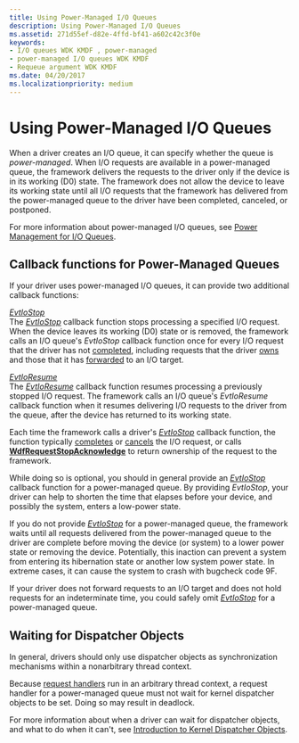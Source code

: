 ```yaml
---
title: Using Power-Managed I/O Queues
description: Using Power-Managed I/O Queues
ms.assetid: 271d55ef-d82e-4ffd-bf41-a602c42c3f0e
keywords:
- I/O queues WDK KMDF , power-managed
- power-managed I/O queues WDK KMDF
- Requeue argument WDK KMDF
ms.date: 04/20/2017
ms.localizationpriority: medium
---
```


# Using Power-Managed I/O Queues


When a driver creates an I/O queue, it can specify whether the queue is *power-managed*. When I/O requests are available in a power-managed queue, the framework delivers the requests to the driver only if the device is in its working (D0) state. The framework does not allow the device to leave its working state until all I/O requests that the framework has delivered from the power-managed queue to the driver have been completed, canceled, or postponed.

For more information about power-managed I/O queues, see [Power Management for I/O Queues](power-management-for-i-o-queues.md).

## Callback functions for Power-Managed Queues


If your driver uses power-managed I/O queues, it can provide two additional callback functions:

<a href="" id="---------evtiostop"></a>[*EvtIoStop*](https://docs.microsoft.com/windows-hardware/drivers/ddi/wdfio/nc-wdfio-evt_wdf_io_queue_io_stop)  
The [*EvtIoStop*](https://docs.microsoft.com/windows-hardware/drivers/ddi/wdfio/nc-wdfio-evt_wdf_io_queue_io_stop) callback function stops processing a specified I/O request. When the device leaves its working (D0) state or is removed, the framework calls an I/O queue's *EvtIoStop* callback function once for every I/O request that the driver has not [completed](completing-i-o-requests.md), including requests that the driver [owns](request-ownership.md) and those that it has [forwarded](forwarding-i-o-requests.md) to an I/O target.

<a href="" id="---------evtioresume"></a>[*EvtIoResume*](https://docs.microsoft.com/windows-hardware/drivers/ddi/wdfio/nc-wdfio-evt_wdf_io_queue_io_resume)  
The [*EvtIoResume*](https://docs.microsoft.com/windows-hardware/drivers/ddi/wdfio/nc-wdfio-evt_wdf_io_queue_io_resume) callback function resumes processing a previously stopped I/O request. The framework calls an I/O queue's *EvtIoResume* callback function when it resumes delivering I/O requests to the driver from the queue, after the device has returned to its working state.

Each time the framework calls a driver's [*EvtIoStop*](https://docs.microsoft.com/windows-hardware/drivers/ddi/wdfio/nc-wdfio-evt_wdf_io_queue_io_stop) callback function, the function typically [completes](completing-i-o-requests.md) or [cancels](canceling-i-o-requests.md) the I/O request, or calls [**WdfRequestStopAcknowledge**](https://docs.microsoft.com/windows-hardware/drivers/ddi/wdfrequest/nf-wdfrequest-wdfrequeststopacknowledge) to return ownership of the request to the framework.

While doing so is optional, you should in general provide an [*EvtIoStop*](https://docs.microsoft.com/windows-hardware/drivers/ddi/wdfio/nc-wdfio-evt_wdf_io_queue_io_stop) callback function for a power-managed queue. By providing *EvtIoStop*, your driver can help to shorten the time that elapses before your device, and possibly the system, enters a low-power state.

If you do not provide [*EvtIoStop*](https://docs.microsoft.com/windows-hardware/drivers/ddi/wdfio/nc-wdfio-evt_wdf_io_queue_io_stop) for a power-managed queue, the framework waits until all requests delivered from the power-managed queue to the driver are complete before moving the device (or system) to a lower power state or removing the device. Potentially, this inaction can prevent a system from entering its hibernation state or another low system power state. In extreme cases, it can cause the system to crash with bugcheck code 9F.

If your driver does not forward requests to an I/O target and does not hold requests for an indeterminate time, you could safely omit [*EvtIoStop*](https://docs.microsoft.com/windows-hardware/drivers/ddi/wdfio/nc-wdfio-evt_wdf_io_queue_io_stop) for a power-managed queue.

## Waiting for Dispatcher Objects


In general, drivers should only use dispatcher objects as synchronization mechanisms within a nonarbitrary thread context.

Because [request handlers](request-handlers.md) run in an arbitrary thread context, a request handler for a power-managed queue must not wait for kernel dispatcher objects to be set. Doing so may result in deadlock.

For more information about when a driver can wait for dispatcher objects, and what to do when it can't, see [Introduction to Kernel Dispatcher Objects](https://docs.microsoft.com/windows-hardware/drivers/kernel/introduction-to-kernel-dispatcher-objects).

 

 





